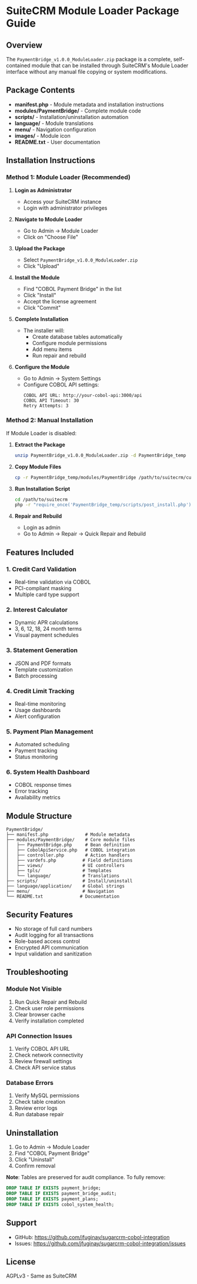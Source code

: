 # SuiteCRM Module Loader Package Guide

## Overview
The `PaymentBridge_v1.0.0_ModuleLoader.zip` package is a complete, self-contained module that can be installed through SuiteCRM's Module Loader interface without any manual file copying or system modifications.

## Package Contents
- **manifest.php** - Module metadata and installation instructions
- **modules/PaymentBridge/** - Complete module code
- **scripts/** - Installation/uninstallation automation
- **language/** - Module translations
- **menu/** - Navigation configuration
- **images/** - Module icon
- **README.txt** - User documentation

## Installation Instructions

### Method 1: Module Loader (Recommended)
1. **Login as Administrator**
   - Access your SuiteCRM instance
   - Login with administrator privileges

2. **Navigate to Module Loader**
   - Go to Admin → Module Loader
   - Click on "Choose File"

3. **Upload the Package**
   - Select `PaymentBridge_v1.0.0_ModuleLoader.zip`
   - Click "Upload"

4. **Install the Module**
   - Find "COBOL Payment Bridge" in the list
   - Click "Install"
   - Accept the license agreement
   - Click "Commit"

5. **Complete Installation**
   - The installer will:
     - Create database tables automatically
     - Configure module permissions
     - Add menu items
     - Run repair and rebuild

6. **Configure the Module**
   - Go to Admin → System Settings
   - Configure COBOL API settings:
     ```
     COBOL API URL: http://your-cobol-api:3000/api
     COBOL API Timeout: 30
     Retry Attempts: 3
     ```

### Method 2: Manual Installation
If Module Loader is disabled:

1. **Extract the Package**
   ```bash
   unzip PaymentBridge_v1.0.0_ModuleLoader.zip -d PaymentBridge_temp
   ```

2. **Copy Module Files**
   ```bash
   cp -r PaymentBridge_temp/modules/PaymentBridge /path/to/suitecrm/custom/modules/
   ```

3. **Run Installation Script**
   ```bash
   cd /path/to/suitecrm
   php -r "require_once('PaymentBridge_temp/scripts/post_install.php'); post_install();"
   ```

4. **Repair and Rebuild**
   - Login as admin
   - Go to Admin → Repair → Quick Repair and Rebuild

## Features Included

### 1. Credit Card Validation
- Real-time validation via COBOL
- PCI-compliant masking
- Multiple card type support

### 2. Interest Calculator
- Dynamic APR calculations
- 3, 6, 12, 18, 24 month terms
- Visual payment schedules

### 3. Statement Generation
- JSON and PDF formats
- Template customization
- Batch processing

### 4. Credit Limit Tracking
- Real-time monitoring
- Usage dashboards
- Alert configuration

### 5. Payment Plan Management
- Automated scheduling
- Payment tracking
- Status monitoring

### 6. System Health Dashboard
- COBOL response times
- Error tracking
- Availability metrics

## Module Structure
```
PaymentBridge/
├── manifest.php              # Module metadata
├── modules/PaymentBridge/    # Core module files
│   ├── PaymentBridge.php     # Bean definition
│   ├── CobolApiService.php   # COBOL integration
│   ├── controller.php        # Action handlers
│   ├── vardefs.php          # Field definitions
│   ├── views/               # UI controllers
│   ├── tpls/                # Templates
│   └── language/            # Translations
├── scripts/                 # Install/uninstall
├── language/application/    # Global strings
├── menu/                    # Navigation
└── README.txt              # Documentation
```

## Security Features
- No storage of full card numbers
- Audit logging for all transactions
- Role-based access control
- Encrypted API communication
- Input validation and sanitization

## Troubleshooting

### Module Not Visible
1. Run Quick Repair and Rebuild
2. Check user role permissions
3. Clear browser cache
4. Verify installation completed

### API Connection Issues
1. Verify COBOL API URL
2. Check network connectivity
3. Review firewall settings
4. Check API service status

### Database Errors
1. Verify MySQL permissions
2. Check table creation
3. Review error logs
4. Run database repair

## Uninstallation
1. Go to Admin → Module Loader
2. Find "COBOL Payment Bridge"
3. Click "Uninstall"
4. Confirm removal

**Note**: Tables are preserved for audit compliance. To fully remove:
```sql
DROP TABLE IF EXISTS payment_bridge;
DROP TABLE IF EXISTS payment_bridge_audit;
DROP TABLE IF EXISTS payment_plans;
DROP TABLE IF EXISTS cobol_system_health;
```

## Support
- GitHub: https://github.com/jfuginay/sugarcrm-cobol-integration
- Issues: https://github.com/jfuginay/sugarcrm-cobol-integration/issues

## License
AGPLv3 - Same as SuiteCRM